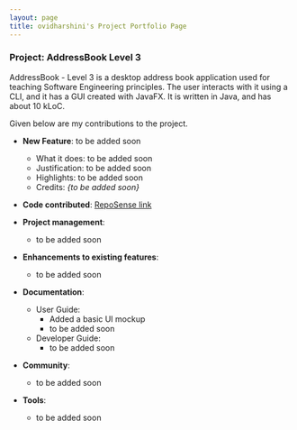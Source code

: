 ```yaml
---
layout: page
title: ovidharshini's Project Portfolio Page
---
```


### Project: AddressBook Level 3

AddressBook - Level 3 is a desktop address book application used for teaching Software Engineering principles. The user interacts with it using a CLI, and it has a GUI created with JavaFX. It is written in Java, and has about 10 kLoC.

Given below are my contributions to the project.

* **New Feature**: to be added soon
  * What it does: to be added soon
  * Justification: to be added soon
  * Highlights: to be added soon
  * Credits: *{to be added soon}*

* **Code contributed**: [RepoSense link]()

* **Project management**:
  * to be added soon

* **Enhancements to existing features**:
  * to be added soon

* **Documentation**:
  * User Guide:
    * Added a basic UI mockup
    * to be added soon
  * Developer Guide:
    * to be added soon

* **Community**:
  * to be added soon

* **Tools**:
  * to be added soon


